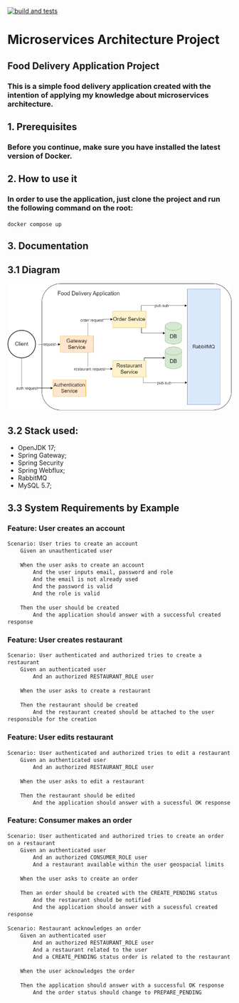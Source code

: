 [![build and tests](https://github.com/gustavosdelgado/microservices_architecture/actions/workflows/github-actions.yml/badge.svg)](https://github.com/gustavosdelgado/microservices_architecture/actions/workflows/github-actions.yml)

# Microservices Architecture Project

## Food Delivery Application Project

### This is a simple food delivery application created with the intention of applying my knowledge about microservices architecture.

## 1. Prerequisites

### Before you continue, make sure you have installed the latest version of Docker.

## 2. How to use it

### In order to use the application, just clone the project and run the following command on the root:

`docker compose up`

## 3. Documentation

## 3.1 Diagram

![Architecture Diagram](./doc/img/microservice_architecture.png "Diagram")

## 3.2 Stack used:

 - OpenJDK 17;
 - Spring Gateway;
 - Spring Security
 - Spring Webflux;
 - RabbitMQ
 - MySQL 5.7;

## 3.3 System Requirements by Example

### Feature: User creates an account
    Scenario: User tries to create an account
        Given an unauthenticated user
        
        When the user asks to create an account
            And the user inputs email, password and role
            And the email is not already used
            And the password is valid
            And the role is valid

        Then the user should be created
            And the application should answer with a successful created response

### Feature: User creates restaurant
    Scenario: User authenticated and authorized tries to create a restaurant
        Given an authenticated user
            And an authorized RESTAURANT_ROLE user
        
        When the user asks to create a restaurant

        Then the restaurant should be created
            And the restaurant created should be attached to the user responsible for the creation

### Feature: User edits restaurant
    Scenario: User authenticated and authorized tries to edit a restaurant
        Given an authenticated user
            And an authorized RESTAURANT_ROLE user
        
        When the user asks to edit a restaurant

        Then the restaurant should be edited
            And the application should answer with a sucessful OK response

### Feature: Consumer makes an order
    Scenario: User authenticated and authorized tries to create an order on a restaurant
        Given an authenticated user
            And an authorized CONSUMER_ROLE user
            And a restaurant available within the user geospacial limits
        
        When the user asks to create an order

        Then an order should be created with the CREATE_PENDING status
            And the restaurant should be notified
            And the application should answer with a sucessful created response

    Scenario: Restaurant acknowledges an order 
        Given an authenticated user
            And an authorized RESTAURANT_ROLE user
            And a restaurant related to the user
            And a CREATE_PENDING status order is related to the restaurant
        
        When the user acknowledges the order

        Then the application should answer with a successful OK response
            And the order status should change to PREPARE_PENDING

